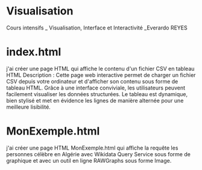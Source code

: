 # Visualisation
Cours intensifs _ Visualisation, Interface et Interactivité _Everardo REYES
# index.html
j'ai créer une page HTML qui affiche le contenu d'un fichier CSV en tableau HTML
Description :
Cette page web interactive permet de charger un fichier CSV depuis votre ordinateur et d'afficher son contenu sous forme de tableau HTML. Grâce à une interface conviviale, les utilisateurs peuvent facilement visualiser les données structurées. Le tableau est dynamique, bien stylisé et met en évidence les lignes de manière alternée pour une meilleure lisibilité.
# MonExemple.html
j'ai créer une page HTML MonExemple.html qui affiche la requête les personnes célèbre en Algérie avec Wikidata Query Service sous forme de graphique et avec un outil en ligne RAWGraphs sous forme Image.




